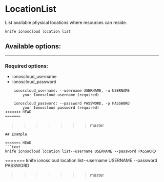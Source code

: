 # LocationList

List available physical locations where resources can reside.

    knife ionoscloud location list


## Available options:
---

### Required options:
* ionoscloud_username
* ionoscloud_password

```
    ionoscloud_username: --username USERNAME, -u USERNAME
        your Ionoscloud username (required)

    ionoscloud_password: --password PASSWORD, -p PASSWORD
        your Ionoscloud password (required)
<<<<<<< HEAD
=======

```
>>>>>>> master

```
## Example

<<<<<<< HEAD
```text
knife ionoscloud location list--username USERNAME --password PASSWORD
```
=======
    knife ionoscloud location list--username USERNAME --password PASSWORD
>>>>>>> master
